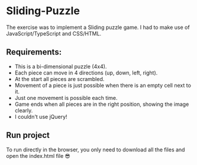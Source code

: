 # Sliding-Puzzle

The exercise was to implement a Sliding puzzle game. I had to make use of JavaScript/TypeScript
and CSS/HTML.
## Requirements:

  - This is a bi-dimensional puzzle (4x4).
  - Each piece can move in 4 directions (up, down, left, right).
  - At the start all pieces are scrambled.
  - Movement of a piece is just possible when there is an empty cell next to it.
  - Just one movement is possible each time.
  - Game ends when all pieces are in the right position, showing the image clearly.
  - I couldn't use jQuery!

## Run project
To run directly in the browser, you only need to download all the files and open the index.html file 😎